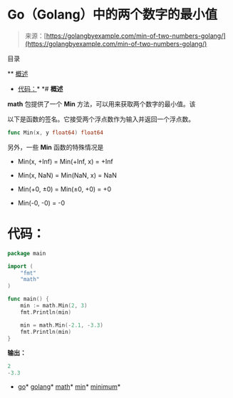 <!--yml

category: 未分类

date: 2024-10-13 06:15:42

-->

# Go（Golang）中的两个数字的最小值

> 来源：[https://golangbyexample.com/min-of-two-numbers-golang/](https://golangbyexample.com/min-of-two-numbers-golang/)

目录

**   [概述](#Overview "Overview")

+   [代码：](#Code "Code:")*  *# **概述**

**math** 包提供了一个 **Min** 方法，可以用来获取两个数字的最小值。该

以下是函数的签名。它接受两个浮点数作为输入并返回一个浮点数。

```go
func Min(x, y float64) float64
```

另外，一些 **Min** 函数的特殊情况是

+   Min(x, +Inf) = Min(+Inf, x) = +Inf

+   Min(x, NaN) = Min(NaN, x) = NaN

+   Min(+0, ±0) = Min(±0, +0) = +0

+   Min(-0, -0) = -0

# **代码：**

```go
package main

import (
    "fmt"
    "math"
)

func main() {
    min := math.Min(2, 3)
    fmt.Println(min)

    min = math.Min(-2.1, -3.3)
    fmt.Println(min)
}
```

**输出：**

```go
2
-3.3
```

+   [go](https://golangbyexample.com/tag/go/)*   [golang](https://golangbyexample.com/tag/golang/)*   [math](https://golangbyexample.com/tag/math/)*   [min](https://golangbyexample.com/tag/min/)*   [minimum](https://golangbyexample.com/tag/minimum/)*

